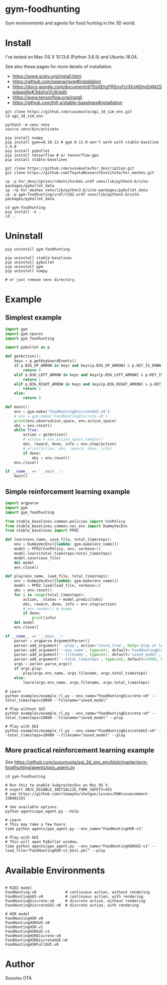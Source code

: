 # gym-foodhunting

Gym environments and agents for food hunting in the 3D world.


# Install

I've tested on Mac OS X 10.13.6 (Python 3.6.5) and Ubuntu 16.04.

See also these pages for more details of installation.

- https://www.scipy.org/install.html
- https://github.com/openai/gym#installation
- https://docs.google.com/document/d/10sXEhzFRSnvFcl3XxNGhnD4N2SedqwdAvK3dsihxVUA/edit
- https://www.tensorflow.org/install
- https://github.com/hill-a/stable-baselines#installation

```
git clone https://github.com/susumuota/agi_3d_sim_env.git
cd agi_3d_sim_env

python3 -m venv venv
source venv/bin/activate

pip install numpy
pip install gym==0.10.11 # gym 0.11.0 won't work with stable-baseline 2.4.0
pip install pybullet
pip install tensorflow # or tensorflow-gpu
pip install stable-baselines

git clone https://github.com/susumuota/hsr_description.git
git clone https://github.com/ToyotaResearchInstitute/hsr_meshes.git

cp -p hsr_description/robots/hsrb4s.urdf venv/lib/python3.6/site-packages/pybullet_data
cp -rp hsr_meshes venv/lib/python3.6/site-packages/pybullet_data
cp -p gym-foodhunting/urdf/r2d2.urdf venv/lib/python3.6/site-packages/pybullet_data

cd gym-foodhunting
pip install -e .
cd ..
```


# Uninstall

```
pip uninstall gym-foodhunting

pip uninstall stable-baselines
pip uninstall pybullet
pip uninstall gym
pip uninstall numpy

# or just remove venv directory.
```


# Example

## Simplest example

```python
import gym
import gym.spaces
import gym_foodhunting

import pybullet as p

def getAction():
    keys = p.getKeyboardEvents()
    if p.B3G_UP_ARROW in keys and keys[p.B3G_UP_ARROW] & p.KEY_IS_DOWN:
        return 0
    elif p.B3G_LEFT_ARROW in keys and keys[p.B3G_LEFT_ARROW] & p.KEY_IS_DOWN:
        return 1
    elif p.B3G_RIGHT_ARROW in keys and keys[p.B3G_RIGHT_ARROW] & p.KEY_IS_DOWN:
        return 2
    else:
        return 0

def main():
    env = gym.make('FoodHuntingDiscreteGUI-v0')
    # env = gym.make('FoodHuntingDiscrete-v0')
    print(env.observation_space, env.action_space)
    obs = env.reset()
    while True:
        action = getAction()
        # action = env.action_space.sample()
        obs, reward, done, info = env.step(action)
        # print(action, obs, reward, done, info)
        if done:
            obs = env.reset()
    env.close()

if __name__ == '__main__':
    main()
```

## Simple reinforcement learning example

```python
import argparse
import gym
import gym_foodhunting

from stable_baselines.common.policies import CnnPolicy
from stable_baselines.common.vec_env import DummyVecEnv
from stable_baselines import PPO2

def learn(env_name, save_file, total_timesteps):
    env = DummyVecEnv([lambda: gym.make(env_name)])
    model = PPO2(CnnPolicy, env, verbose=1)
    model.learn(total_timesteps=total_timesteps)
    model.save(save_file)
    del model
    env.close()

def play(env_name, load_file, total_timesteps):
    env = DummyVecEnv([lambda: gym.make(env_name)])
    model = PPO2.load(load_file, verbose=1)
    obs = env.reset()
    for i in range(total_timesteps):
        action, _states = model.predict(obs)
        obs, reward, done, info = env.step(action)
        # env.render() # dummy
        if done:
            print(info)
    del model
    env.close()

if __name__ == '__main__':
    parser = argparse.ArgumentParser()
    parser.add_argument('--play', action='store_true', help='play or learn.')
    parser.add_argument('--env_name', type=str, default='FoodHuntingDiscreteGUI-v0', help='environment name.')
    parser.add_argument('--filename', type=str, default='saved_model', help='filename to save/load model.')
    parser.add_argument('--total_timesteps', type=int, default=10000, help='total timesteps.')
    args = parser.parse_args()
    if args.play:
        play(args.env_name, args.filename, args.total_timesteps)
    else:
        learn(args.env_name, args.filename, args.total_timesteps)
```

```
# Learn
python examples/example_rl.py --env_name="FoodHuntingDiscrete-v0" --total_timesteps=10000 --filename="saved_model"
```

```
# Play without GUI
python examples/example_rl.py --env_name="FoodHuntingDiscrete-v0" --total_timesteps=10000 --filename="saved_model" --play

# Play with GUI
python examples/example_rl.py --env_name="FoodHuntingDiscreteGUI-v0" --total_timesteps=10000 --filename="saved_model" --play
```

## More practical reinforcement learning example

See https://github.com/susumuota/agi_3d_sim_env/blob/master/gym-foodhunting/agents/ppo_agent.py

```
cd gym-foodhunting

# Run this to enable SubprocVecEnv on Mac OS X.
# export OBJC_DISABLE_INITIALIZE_FORK_SAFETY=YES
# see https://github.com/rtomayko/shotgun/issues/69#issuecomment-338401331

# See available options.
python agents/ppo_agent.py --help

# Learn
# This may take a few hours.
time python agents/ppo_agent.py --env_name="FoodHuntingHSR-v1"

# Play with GUI
# This will open PyBullet window.
time python agents/ppo_agent.py --env_name="FoodHuntingHSRGUI-v1" --load_file="FoodHuntingHSR-v1_best.pkl" --play
```

# Available Environments

```

# R2D2 model
FoodHunting-v0             # continuous action, without rendering
FoodHuntingGUI-v0          # continuous action, with rendering
FoodHuntingDiscrete-v0     # discrete action, without rendering
FoodHuntingDiscreteGUI-v0  # discrete action, with rendering

# HSR model
FoodHuntingHSR-v0
FoodHuntingHSRGUI-v0
FoodHuntingHSR-v1
FoodHuntingHSRGUI-v1
FoodHuntingHSRDiscrete-v0
FoodHuntingHSRDiscreteGUI-v0
FoodHuntingHSRFullGUI-v0
```

# Author

Susumu OTA
